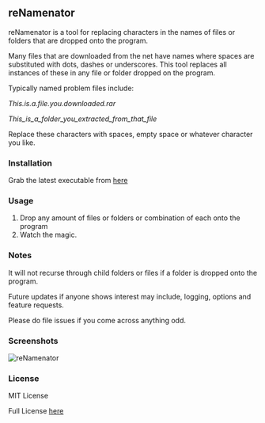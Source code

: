 ## reNamenator

reNamenator is a tool for replacing characters in the names of files or folders that are dropped onto the program. 

Many files that are downloaded from the net have names where spaces are substituted with dots, dashes or underscores. This tool replaces all instances of these in any file or folder dropped on the program. 

Typically named problem files include:

*This.is.a.file.you.downloaded.rar*

*This_is_a_folder_you_extracted_from_that_file*

Replace these characters with spaces, empty space or whatever character you like.

### Installation

Grab the latest executable from [here](https://github.com/thefoofighter/reNamenator/releases)

### Usage

1. Drop any amount of files or folders or combination of each onto the program
2. Watch the magic.

### Notes

It will not recurse through child folders or files if a folder is dropped onto the program.

Future updates if anyone shows interest may include, logging, options and feature requests.

Please do file issues if you come across anything odd.

### Screenshots

![reNamenator](https://s5.postimg.org/decqo6cp3/renamenator.png)

### License

MIT License

Full License [here](https://github.com/thefoofighter/reNamenator/blob/master/LICENSE)